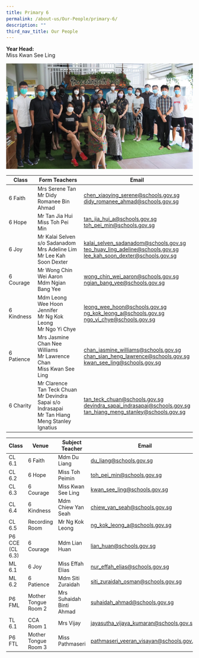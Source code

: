 ```yaml
---
title: Primary 6
permalink: /about-us/Our-People/primary-6/
description: ""
third_nav_title: Our People
---
```

**Year Head:** <br>
Miss Kwan See Ling

![](/images/Primary%206.jpg)

| Class | Form Teachers | Email |
| -------- | -------- | -------- |
| 6 Faith     | Mrs Serene Tan<br>Mr Didy Romanee Bin Ahmad     | [chen\_xiaoying\_serene@schools.gov.sg](mailto:chen_xiaoying_serene@schools.gov.sg)<br>[didy\_romanee\_ahmad@schools.gov.sg](mailto:didy_romanee_ahmad@schools.gov.sg)     |
|6 Hope | Mr Tan Jia Hui<br>Miss Toh Pei Min| [tan\_jia\_hui\_a@schools.gov.sg](mailto:tan_jia_hui_a@schools.gov.sg)<br> [toh\_pei\_min@schools.gov.sg](mailto:toh_pei_min@schools.gov.sg)
| 6 Joy | Mr Kalai Selven s/o Sadanadom <br> Mrs Adeline Lim <br> Mr Lee Kah Soon Dexter| [kalai\_selven\_sadanadom@schools.gov.sg](mailto:kalai_selven_sadanadom@schools.gov.sg)<br> [teo\_huay\_ling\_adeline@schools.gov.sg](mailto:teo_huay_ling_adeline@schools.gov.sg)<br> [lee\_kah\_soon\_dexter@schools.gov.sg](mailto:lee_kah_soon_dexter@schools.gov.sg)
|6 Courage | Mr Wong Chin Wei Aaron <br>Mdm Ngian Bang Yee| [wong\_chin\_wei\_aaron@schools.gov.sg](mailto:wong_chin_wei_aaron@schools.gov.sg)<br> [ngian\_bang\_yee@schools.gov.sg](mailto:ngian_bang_yee@schools.gov.sg)
| 6 Kindness | Mdm Leong Wee Hoon Jennifer <br> Mr Ng Kok Leong<br> Mr Ngo Yi Chye| [leong\_wee\_hoon@schools.gov.sg](mailto:leong_wee_hoon@schools.gov.sg)<br> [ng\_kok\_leong\_a@schools.gov.sg](mailto:ng_kok_leong_a@schools.gov.sg)<br>[ngo\_yi\_chye@schools.gov.sg](mailto:ngo_yi_chye@schools.gov.sg)
|6 Patience | Mrs Jasmine Chan Nee Williams<br>Mr Lawrence Chan<br>Miss Kwan See Ling | [chan\_jasmine\_williams@schools.gov.sg](mailto:chan_jasmine_williams@schools.gov.sg)<br> [chan\_sian\_heng\_lawrence@schools.gov.sg](mailto:chan_sian_heng_lawrence@schools.gov.sg)<br>[kwan\_see\_ling@schools.gov.sg](mailto:kwan_see_ling@schools.gov.sg)
|6 Charity |Mr Clarence Tan Teck Chuan<br> Mr Devindra Sapai s/o Indrasapai<br> Mr Tan Hiang Meng Stanley Ignatius| [tan\_teck\_chuan@schools.gov.sg](mailto:tan_teck_chuan@schools.gov.sg)<br> [devindra\_sapai\_indrasapai@schools.gov.sg](mailto:devindra_sapai_indrasapai@schools.gov.sg)<br> [tan\_hiang\_meng\_stanley@schools.gov.sg](mailto:tan_hiang_meng_stanley@schools.gov.sg)|

| Class | Venue| Subject Teacher | Email |
| -------- | -------- | -------- | ---|
| CL 6.1 | 6 Faith | Mdm Du Liang | [du\_liang@schools.gov.sg](mailto:du_liang@schools.gov.sg)
| CL 6.2 | 6 Hope | Miss Toh Peimin | [toh\_pei\_min@schools.gov.sg](mailto:toh_pei_min@schools.gov.sg)
| CL 6.3 | 6 Courage| Miss Kwan See Ling | [kwan\_see\_ling@schools.gov.sg](mailto:kwan_see_ling@schools.gov.sg)
| CL 6.4 | 6 Kindness| Mdm Chiew Yan Seah | [chiew\_yan\_seah@schools.gov.sg](mailto:chiew_yan_seah@schools.gov.sg)
| CL 6.5| Recording Room | Mr Ng Kok Leong | [ng\_kok\_leong\_a@schools.gov.sg](mailto:ng_kok_leong_a@schools.gov.sg)
| P6 CCE (CL 6.3) | 6 Courage | Mdm Lian Huan | [lian\_huan@schools.gov.sg](mailto:lian_huan@schools.gov.sg) 
| ML 6.1 | 6 Joy | Miss Effah Elias | [nur\_effah\_elias@schools.gov.sg](mailto:nur_effah_elias@schools.gov.sg) 
| ML 6.2| 6 Patience | Mdm Siti Zuraidah | [siti\_zuraidah\_osman@schools.gov.sg](mailto:siti_zuraidah_osman@schools.gov.sg)
| P6 FML | Mother Tongue Room 2 |Mrs Suhaidah Binti Ahmad | [suhaidah\_ahmad@schools.gov.sg](mailto:suhaidah_ahmad@schools.gov.sg)
| TL 6.1  |CCA Room 1 | Mrs Vijay |[jayasutha\_vijaya\_kumaran@schools.gov.sg](mailto:jayasutha_vijaya_kumaran@schools.gov.sg)
| P6 FTL | Mother Tongue Room 3 | Miss Pathmaseri | [pathmaseri\_veeran\_visayan@schools.gov.sg](mailto:pathmaseri_veeran_visayan@schools.gov.sg)